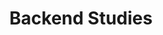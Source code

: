 ---
title: Backend Studies
description: my personal backend-study writings
image: img.png
weight: 1

# Badge style
style:
  background: "#59886B"
  color: "#fff"
---